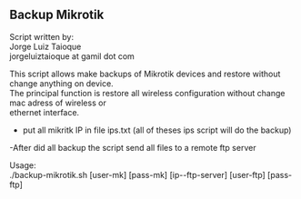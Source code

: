 Backup Mikrotik
-------------------------------------------------
Script written by:<br>
Jorge Luiz Taioque<br>
jorgeluiztaioque at gamil dot com<br>

This script allows make backups of Mikrotik devices and restore without change anything on device.<br>
The principal function is restore all wireless configuration without change mac adress of wireless or<br>
ethernet interface.<br>

- put all mikritk IP in file ips.txt (all of theses ips script will do the backup)

-After did all backup the script send all files to a remote ftp server

Usage:<br>
./backup-mikrotik.sh [user-mk] [pass-mk] [ip--ftp-server] [user-ftp] [pass-ftp]


